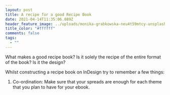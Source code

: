 ```yaml
---
layout: post
title: A recipe for a good Recipe Book
date: 2021-04-14T11:35:06.889Z
header_feature_image: ../uploads/monika-grabkowska-neu4t59mtcy-unsplash.jpg
title_color: "#ffffff"
comments: false
tags:
  - ""
---
```

What makes a good recipe book? Is it solely the recipe of the entire format of the book? Is it the design?

Whilst constructing a recipe book on InDesign try to remember a few things:

1. Co-ordination: Make sure that your spreads are enough for each theme that you plan to have for your ebook.